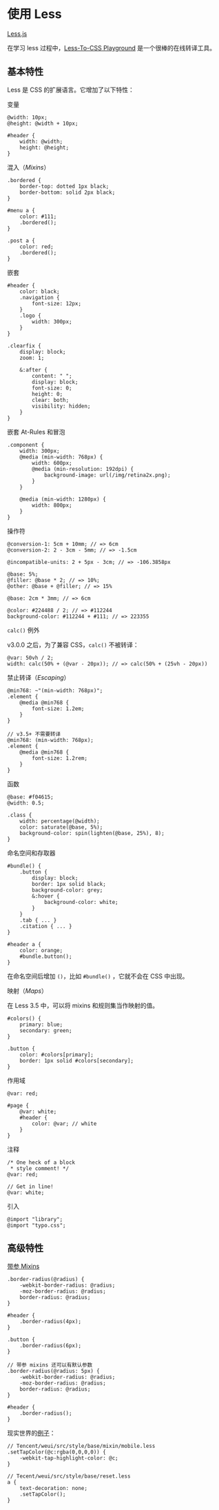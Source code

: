 # 使用 Less

[Less.js](http://lesscss.org/)

在学习 less 过程中，[Less-To-CSS Playground](http://lesscss.org/less-preview/) 是一个很棒的在线转译工具。

## 基本特性

Less 是 CSS 的扩展语言。它增加了以下特性：

变量

```less
@width: 10px;
@height: @width + 10px;

#header {
    width: @width;
    height: @height;
}
```

混入（*Mixins*）

```less
.bordered {
    border-top: dotted 1px black;
    border-bottom: solid 2px black;
}

#menu a {
    color: #111;
    .bordered();
}

.post a {
    color: red;
    .bordered();
}
```

嵌套

```less
#header {
    color: black;
    .navigation {
        font-size: 12px;
    }
    .logo {
        width: 300px;
    }
}
```

```less
.clearfix {
    display: block;
    zoom: 1;
    
    &:after {
        content: " ";
        display: block;
        font-size: 0;
        height: 0;
        clear: both;
        visibility: hidden;
    }
}
```

嵌套 At-Rules 和冒泡

```less
.component {
    width: 300px;
    @media (min-width: 768px) {
        width: 600px;
        @media (min-resolution: 192dpi) {
            background-image: url(/img/retina2x.png);
        }
    }
    
    @media (min-width: 1280px) {
        width: 800px;
    }
}
```

操作符

```less
@conversion-1: 5cm + 10mm; // => 6cm
@conversion-2: 2 - 3cm - 5mm; // => -1.5cm

@incompatible-units: 2 + 5px - 3cm; // => -106.3858px

@base: 5%;
@filler: @base * 2; // => 10%;
@other: @base + @filler; // => 15%

@base: 2cm * 3mm; // => 6cm

@color: #224488 / 2; // => #112244
background-color: #112244 + #111; // => 223355
```

`calc()` 例外

v3.0.0 之后，为了兼容 CSS，`calc()` 不被转译：

```less
@var: 50vh / 2;
width: calc(50% + (@var - 20px)); // => calc(50% + (25vh - 20px))
```

禁止转译（*Escaping*）

```less
@min768: ~"(min-width: 768px)";
.element {
    @media @min768 {
        font-size: 1.2em;
    }
}

// v3.5+ 不需要转译
@min768: (min-width: 768px);
.element {
    @media @min768 {
        font-size: 1.2rem;
    }
}
```

函数

```less
@base: #f04615;
@width: 0.5;

.class {
    width: percentage(@width);
    color: saturate(@base, 5%);
    background-color: spin(lighten(@base, 25%), 8);
}
```

命名空间和存取器

```less
#bundle() {
    .button {
        display: block;
        border: 1px solid black;
        background-color: grey;
        &:hover {
            background-color: white;
        }
    }
    .tab { ... }
    .citation { ... }
}

#header a {
    color: orange;
    #bundle.button();
}
```

在命名空间后增加 `()`，比如 `#bundle()` ，它就不会在 CSS 中出现。

映射（*Maps*）

在 Less 3.5 中，可以将 mixins 和规则集当作映射的值。

```less
#colors() {
    primary: blue;
    secondary: green;
}

.button {
    color: #colors[primary];
    border: 1px solid #colors[secondary];
}
```

作用域

```less
@var: red;

#page {
    @var: white;
    #header {
        color: @var; // white
    }
}
```

注释

```less
/* One heck of a block
 * style comment! */
@var: red;

// Get in line!
@var: white;
```

引入

```less
@import "library";
@import "typo.css";
```

## 高级特性

[带参 Mixins](http://lesscss.org/features/#mixins-feature-mixins-parametric-feature)

```less
.border-radius(@radius) {
    -webkit-border-radius: @radius;
    -moz-border-radius: @radius;
    border-radius: @radius;
}

#header {
    .border-radius(4px);
}

.button {
    .border-radius(6px);
}

// 带参 mixins 还可以有默认参数
.border-radius(@radius: 5px) {
    -webkit-border-radius: @radius;
    -moz-border-radius: @radius;
    border-radius: @radius;
}

#header {
    .border-radius();
}
```

现实世界的[例子](https://github.com/Tencent/weui/blob/612a04e1d4a77b105b29318f7f5238c68ece6a5f/src/style/base/mixin/mobile.less#L17-L19)：

```less
// Tencent/weui/src/style/base/mixin/mobile.less
.setTapColor(@c:rgba(0,0,0,0)) {
    -webkit-tap-highlight-color: @c;
}

// Tecent/weui/src/style/base/reset.less
a {
    text-decoration: none;
    .setTapColor();
}
```

